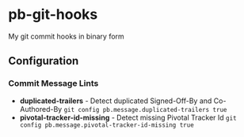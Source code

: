 # pb-git-hooks

My git commit hooks in binary form

## Configuration

### Commit Message Lints

* **duplicated-trailers** - Detect duplicated Signed-Off-By and Co-Authored-By `git config pb.message.duplicated-trailers true`
* **pivotal-tracker-id-missing** - Detect missing Pivotal Tracker Id `git config pb.message.pivotal-tracker-id-missing true`
